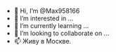 - 👋 Hi, I’m @Max958166
- 👀 I’m interested in ...
- 🌱 I’m currently learning ...
- 💞️ I’m looking to collaborate on ...
- 📫 Живу в Москве. 
